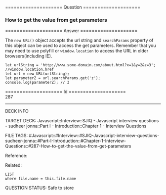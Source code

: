 ==================== Question ====================  

### How to get the value from get parameters  

==================== Answer ====================  

The `new URL()` object accepts the url string and `searchParams` property of this object can be used to access the get parameters. Remember that you may need to use polyfill or `window.location` to access the URL in older browsers(including IE).

<!-- codeblock-start -->
<pre><code class="hljs language-javascript"><span class="hljs-keyword">let</span> urlString = <span class="hljs-string">'http://www.some-domain.com/about.html?x=1&#x26;y=2&#x26;z=3'</span>; <span class="hljs-comment">//window.location.href</span>
<span class="hljs-keyword">let</span> url = <span class="hljs-keyword">new</span> <span class="hljs-title function_">URL</span>(urlString);
<span class="hljs-keyword">let</span> parameterZ = url.<span class="hljs-property">searchParams</span>.<span class="hljs-title function_">get</span>(<span class="hljs-string">'z'</span>);
<span class="hljs-variable language_">console</span>.<span class="hljs-title function_">log</span>(parameterZ); <span class="hljs-comment">// 3</span>
</code></pre>
<!-- codeblock-end -->

==================== Id ====================  
287

---

DECK INFO

TARGET DECK: Javascript::Interview::SJIQ - Javascript interview questions - sudheer jonna::Part I - Introduction::Chapter 1 - Interview Questions

FILE TAGS: #Javascript::#Interview::#SJIQ-Javascript-interview-questions-sudheer-jonna::#Part-I-Introduction::#Chapter-1-Interview-Questions::#287-How-to-get-the-value-from-get-parameters

Reference:

Related:

```dataview
LIST
where file.name = this.file.name
```

QUESTION STATUS: Safe to store
